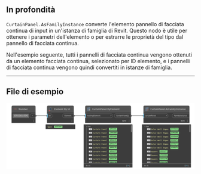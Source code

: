 ## In profondità
`CurtainPanel.AsFamilyInstance` converte l'elemento pannello di facciata continua di input in un'istanza di famiglia di Revit. Questo nodo è utile per ottenere i parametri dell'elemento o per estrarre le proprietà del tipo dal pannello di facciata continua.

Nell'esempio seguente, tutti i pannelli di facciata continua vengono ottenuti da un elemento facciata continua, selezionato per ID elemento, e i pannelli di facciata continua vengono quindi convertiti in istanze di famiglia.
___
## File di esempio

![CurtainPanel.AsFamilyInstance](./Revit.Elements.CurtainPanel.AsFamilyInstance_img.jpg)
